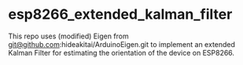 # esp8266_extended_kalman_filter

This repo uses (modified) Eigen from git@github.com:hideakitai/ArduinoEigen.git to implement an extended Kalman Filter for estimating the orientation of the device on ESP8266.
